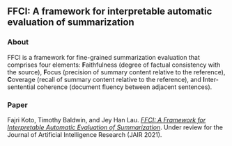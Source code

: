## FFCI: A framework for interpretable automatic evaluation of summarization

### About

FFCI is a framework for fine-grained summarization evaluation that comprises four elements: **F**aithfulness (degree of factual consistency with the source),
**F**ocus (precision of summary content relative to the reference), **C**overage (recall of summary content relative to the reference), and **I**nter-sentential coherence (document fluency between adjacent sentences).

### Paper
Fajri Koto, Timothy Baldwin, and Jey Han Lau. [_FFCI: A Framework for Interpretable Automatic Evaluation of Summarization_](https://arxiv.org/pdf/2011.13662.pdf). 
Under review for the Journal of Artificial Intelligence Research (JAIR 2021). 
